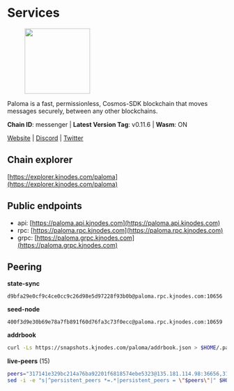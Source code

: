 # Services

<figure><img src="https://raw.githubusercontent.com/kj89/testnet_manuals/main/pingpub/logos/paloma.png" width="150" alt=""><figcaption></figcaption></figure>

Paloma is a fast, permissionless, Cosmos-SDK blockchain that  moves messages securely, between any other blockchains.

**Chain ID**: messenger | **Latest Version Tag**: v0.11.6 | **Wasm**: ON

[Website](https://www.palomachain.com) | [Discord](https://discord.gg/tKVFpfdSw4) | [Twitter](https://twitter.com/paloma_chain)




## Chain explorer
[https://explorer.kjnodes.com/paloma](https://explorer.kjnodes.com/paloma)

## Public endpoints

* api: [https://paloma.api.kjnodes.com](https://paloma.api.kjnodes.com)
* rpc: [https://paloma.rpc.kjnodes.com](https://paloma.rpc.kjnodes.com)
* grpc: [https://paloma.grpc.kjnodes.com](https://paloma.grpc.kjnodes.com)

## Peering

**state-sync**

```text
d9bfa29e0cf9c4ce0cc9c26d98e5d97228f93b0b@paloma.rpc.kjnodes.com:10656
```

**seed-node**

```text
400f3d9e30b69e78a7fb891f60d76fa3c73f0ecc@paloma.rpc.kjnodes.com:10659
```

**addrbook**
```bash
curl -Ls https://snapshots.kjnodes.com/paloma/addrbook.json > $HOME/.paloma/config/addrbook.json
```

**live-peers** (15)
```bash
peers="317141e329bc214a76ba92201f6818574ebe5323@135.181.114.98:36656,31177b544fcf1cae76e3560812f4f901cab27126@65.109.61.175:26656,ef1cd7da8319351b51ec930924929d03a5b76dc3@65.108.225.57:26656,dfa0d66a3713bf6b49bc509a2a4fc75bee042a30@23.88.77.188:20009,471a09da6fafb67bff3aa1f01e00fd1830e53262@136.243.94.138:26656,527200c42834243b6dc8dacbe26423b7e6577e0f@138.201.129.102:26656,9581fadb9a32f2af89d575bb0f2661b9bb216d41@46.4.23.108:26656,d9bfa29e0cf9c4ce0cc9c26d98e5d97228f93b0b@65.109.88.38:10656,b9a89009ceb27a55295f95f6f6ef14a2f68b627e@190.15.196.193:26656,7fc87c698d58bcbd1c6092f951d5f150eed05744@138.201.156.255:26656,106350c704aa5e2e0af1464cd3269372d86a9b24@148.113.137.33:26656,22e7a98b54070bee0f504305d9ed0fb7a2b24ab6@34.221.60.207:26656,874ccf9df2e4c678a18a1fb45a1d3bb703f87fa0@65.109.172.249:26656,1a0232b9426aa1c7a78c92a2136b69d050bb6942@65.108.224.126:26656,6ee0ed8ddb1eaaf095686962d71fddb1383b5199@65.21.138.123:26656"
sed -i -e "s|^persistent_peers *=.*|persistent_peers = \"$peers\"|" $HOME/.paloma/config/config.toml
```
